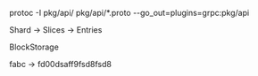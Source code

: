 protoc -I pkg/api/ pkg/api/*.proto --go_out=plugins=grpc:pkg/api

Shard -> Slices -> Entries

BlockStorage

fabc -> fd00dsaff9fsd8fsd8

